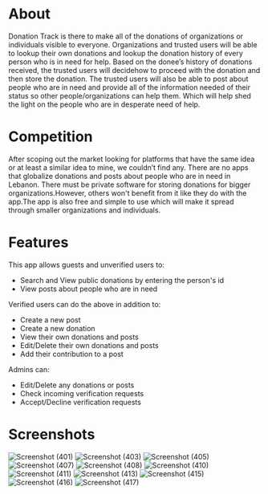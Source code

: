 # About

Donation Track is there to make all of the donations of organizations or individuals visible to everyone. Organizations and trusted users will be able to lookup their own donations and lookup the donation history of every person who is in need for help.
Based on the donee’s history of donations received, the trusted users will decidehow to proceed with the donation and then store the donation. The trusted users will also be able to post about people who are in need and provide all of the information needed of their status so other people/organizations can help them. Which will help shed the light on the people who are in desperate need of help.

# Competition

After scoping out the market looking for platforms that have the same idea or at least a similar idea to mine, we couldn’t find any. There are no apps that globalize donations and posts about people who are in need in Lebanon. There must be private software for storing donations for bigger organizations.However, others won't benefit from it like they do with the app.The app is also free and simple to use which will make it spread through smaller organizations and individuals.

# Features

This app allows guests and unverified users to:

- Search and View public donations by entering the person's id
- View posts about people who are in need

Verified users can do the above in addition to:
 
 - Create a new post
 - Create a new donation
 - View their own donations and posts
 - Edit/Delete their own donations and posts
 - Add their contribution to a post 

Admins can:

- Edit/Delete any donations or posts
- Check incoming verification requests
- Accept/Decline verification requests

# Screenshots
![Screenshot (401)](https://user-images.githubusercontent.com/57755788/206480928-9f5533af-0731-427f-bbe0-284039d5d12b.png)
![Screenshot (403)](https://user-images.githubusercontent.com/57755788/206482478-ed62cfc6-7d6a-4337-9761-f5e2cc5ad56b.png)
![Screenshot (405)](https://user-images.githubusercontent.com/57755788/206482171-a6ef5867-2617-4088-9e76-a69a8bc4dcf7.png)
![Screenshot (407)](https://user-images.githubusercontent.com/57755788/206482220-c9aebf5d-a0b7-4680-9dc0-292209abf600.png)
![Screenshot (408)](https://user-images.githubusercontent.com/57755788/206482258-c0f40df8-ea77-459d-8d7c-44f1744169ee.png)
![Screenshot (410)](https://user-images.githubusercontent.com/57755788/206482283-47f56aef-5daa-4455-9643-f0c3684a874f.png)
![Screenshot (411)](https://user-images.githubusercontent.com/57755788/206482323-01f4bd71-2740-4c65-bdbb-faf607af0933.png)
![Screenshot (413)](https://user-images.githubusercontent.com/57755788/206482385-0f126c32-acdf-4b9c-a302-238a9e1e9e88.png)
![Screenshot (415)](https://user-images.githubusercontent.com/57755788/206482401-48f8ce58-4db7-4303-aae5-2c24a0ca0f10.png)
![Screenshot (416)](https://user-images.githubusercontent.com/57755788/206482430-d5daf498-91c0-484c-9483-5a9c0ce8fdf5.png)
![Screenshot (417)](https://user-images.githubusercontent.com/57755788/206482446-509f88c4-1719-4710-a2ac-0a9661953f86.png)
